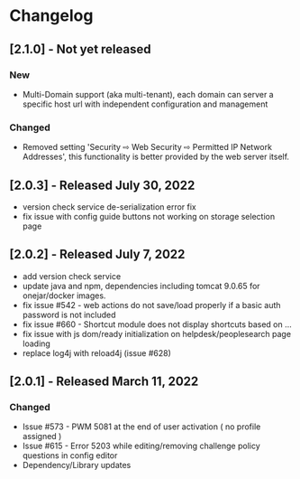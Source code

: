 # Changelog

## [2.1.0] - Not yet released
### New
- Multi-Domain support (aka multi-tenant), each domain can server a specific host url with independent configuration and management 
### Changed
- Removed setting 'Security ⇨ Web Security ⇨ Permitted IP Network Addresses', this functionality is better provided by the web server itself.

## [2.0.3] - Released July 30, 2022
- version check service de-serialization error fix
- fix issue with config guide buttons not working on storage selection page

## [2.0.2] - Released July 7, 2022
- add version check service
- update java and npm, dependencies including tomcat 9.0.65 for onejar/docker images.  
- fix issue #542 - web actions do not save/load properly if a basic auth password is not included
- fix issue #660 - Shortcut module does not display shortcuts based on …
- fix issue with js dom/ready initialization on helpdesk/peoplesearch page loading
- replace log4j with reload4j (issue #628)


## [2.0.1] - Released March 11, 2022
### Changed
- Issue #573 - PWM 5081 at the end of user activation ( no profile assigned )
- Issue #615 - Error 5203 while editing/removing challenge policy questions in config editor
- Dependency/Library updates
